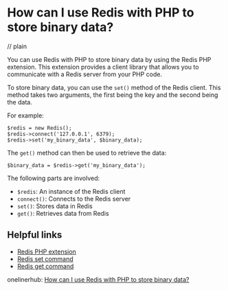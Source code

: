 # How can I use Redis with PHP to store binary data?
// plain

You can use Redis with PHP to store binary data by using the Redis PHP extension. This extension provides a client library that allows you to communicate with a Redis server from your PHP code.

To store binary data, you can use the `set()` method of the Redis client. This method takes two arguments, the first being the key and the second being the data.

For example:
```
$redis = new Redis();
$redis->connect('127.0.0.1', 6379);
$redis->set('my_binary_data', $binary_data);
```

The `get()` method can then be used to retrieve the data:
```
$binary_data = $redis->get('my_binary_data');
```

The following parts are involved:
- `$redis`: An instance of the Redis client
- `connect()`: Connects to the Redis server
- `set()`: Stores data in Redis
- `get()`: Retrieves data from Redis

## Helpful links
- [Redis PHP extension](https://github.com/phpredis/phpredis)
- [Redis set command](https://redis.io/commands/set)
- [Redis get command](https://redis.io/commands/get)

onelinerhub: [How can I use Redis with PHP to store binary data?](https://onelinerhub.com/predis/how-can-i-use-redis-with-php-to-store-binary-data)
